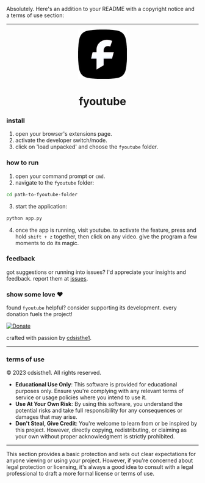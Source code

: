 Absolutely. Here's an addition to your README with a copyright notice and a terms of use section:

---

<p align="center">
  <img src="icon128.png" alt="fYouTube logo">
  <h1 align="center">fyoutube</h1>
</p>

### install

1. open your browser's extensions page.
2. activate the developer switch/mode.
3. click on 'load unpacked' and choose the `fyoutube` folder.

### how to run

1. open your command prompt or `cmd`.
2. navigate to the `fyoutube` folder:
```bash
cd path-to-fyoutube-folder
```
3. start the application:
```bash
python app.py
```
4. once the app is running, visit youtube. to activate the feature, press and hold `shift + z` together, then click on any video. give the program a few moments to do its magic.

### feedback

got suggestions or running into issues? I'd appreciate your insights and feedback. report them at [issues](https://github.com/cdsisthe1/fyoutube/issues).

### show some love ❤️

found `fyoutube` helpful? consider supporting its development. every donation fuels the project!

[![Donate](https://img.shields.io/badge/Donate-PayPal-green.svg)](https://www.paypal.com/donate/?hosted_button_id=R92KGPYHPE3JY)

crafted with passion by [cdsisthe1](https://github.com/cdsisthe1).

---

### terms of use

© 2023 cdsisthe1. All rights reserved.

- **Educational Use Only**: This software is provided for educational purposes only. Ensure you're complying with any relevant terms of service or usage policies where you intend to use it.
- **Use At Your Own Risk**: By using this software, you understand the potential risks and take full responsibility for any consequences or damages that may arise.
- **Don't Steal, Give Credit**: You're welcome to learn from or be inspired by this project. However, directly copying, redistributing, or claiming as your own without proper acknowledgment is strictly prohibited.

---

This section provides a basic protection and sets out clear expectations for anyone viewing or using your project. However, if you're concerned about legal protection or licensing, it's always a good idea to consult with a legal professional to draft a more formal license or terms of use.
